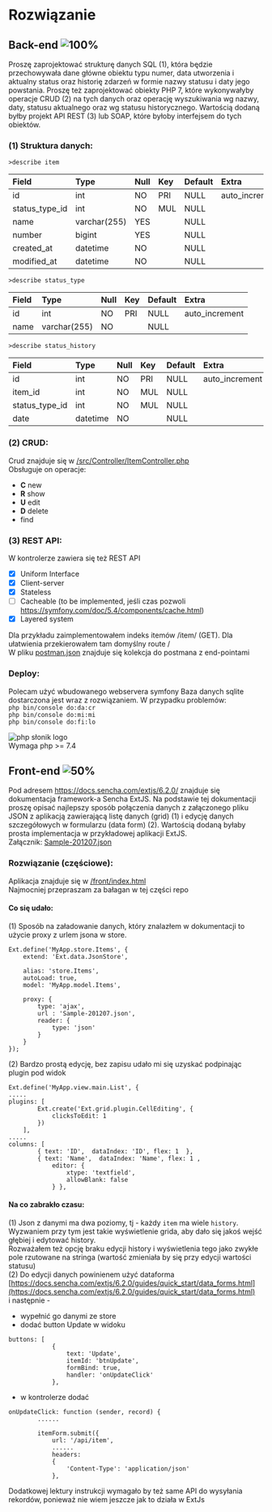 # Rozwiązanie

## Back-end ![100%](https://progress-bar.dev/100)  
    
Proszę zaprojektować strukturę danych SQL (1), która będzie przechowywała dane główne obiektu typu numer, 
data utworzenia i aktualny status oraz historię zdarzeń w formie nazwy statusu i daty jego powstania. 
Proszę też zaprojektować obiekty PHP 7, które wykonywałyby operacje CRUD (2) na tych danych oraz operację wyszukiwania 
wg nazwy, daty, statusu aktualnego oraz wg statusu historycznego. Wartością dodaną byłby projekt API REST (3) lub SOAP, 
które byłoby interfejsem do tych obiektów.

### (1) Struktura danych:

`>describe item`

| Field | Type | Null | Key | Default | Extra |
| :--- | :--- | :--- | :--- | :--- | :--- |
| id | int | NO | PRI | NULL | auto\_increment |
| status\_type\_id | int | NO | MUL | NULL |  |
| name | varchar\(255\) | YES |  | NULL |  |
| number | bigint | YES |  | NULL |  |
| created\_at | datetime | NO |  | NULL |  |
| modified\_at | datetime | NO |  | NULL |  |


`>describe status_type`

| Field | Type | Null | Key | Default | Extra |
| :--- | :--- | :--- | :--- | :--- | :--- |
| id | int | NO | PRI | NULL | auto\_increment |
| name | varchar\(255\) | NO |  | NULL |  |

  
`>describe status_history`

| Field | Type | Null | Key | Default | Extra |
| :--- | :--- | :--- | :--- | :--- | :--- |
| id | int | NO | PRI | NULL | auto\_increment |
| item\_id | int | NO | MUL | NULL |  |
| status\_type\_id | int | NO | MUL | NULL |  |
| date | datetime | NO |  | NULL |  |

### (2) CRUD:
Crud znajduje się w [/src/Controller/ItemController.php](src/Controller/ItemController.php)   
Obsługuje on operacje:  
- **C** new
- **R** show
- **U** edit
- **D** delete
- find

### (3) REST API:
W kontrolerze zawiera się też REST API
- [x] Uniform Interface
- [x] Client-server
- [x] Stateless
- [ ] Cacheable (to be implemented, jeśli czas pozwoli https://symfony.com/doc/5.4/components/cache.html)
- [x] Layered system

Dla przykładu zaimplementowałem indeks itemów /item/ (GET). Dla ułatwienia przekierowałem tam domyślny route /  
W pliku [postman.json](postman.json) znajduje się kolekcja do postmana z end-pointami

### Deploy:  
Polecam użyć wbudowanego webservera symfony
Baza danych sqlite dostarczona jest wraz z rozwiązaniem. W przypadku problemów:  
`php bin/console do:da:cr`  
`php bin/console do:mi:mi`  
`php bin/console do:fi:lo`  

![php słonik logo](https://php.net/images/logos/elephpant-running-78x48.gif)  
Wymaga php >= 7.4

## Front-end ![50%](https://progress-bar.dev/50)  
  
Pod adresem https://docs.sencha.com/extjs/6.2.0/ znajduje się dokumentacja framework-a Sencha ExtJS. 
Na podstawie tej dokumentacji proszę opisać najlepszy sposób połączenia danych z załączonego pliku JSON z 
aplikacją zawierającą listę danych (grid) (1) i edycję danych szczegółowych w formularzu (data form) (2). 
Wartością dodaną byłaby prosta implementacja w przykładowej aplikacji ExtJS.  
Załącznik: [Sample-201207.json](Sample-201207.json)

### Rozwiązanie (częściowe):
Aplikacja znajduje się w [/front/index.html](/front/index.html)  
Najmocniej przepraszam za bałagan w tej części repo
#### Co się udało:
(1) Sposób na załadowanie danych, który znalazłem w dokumentacji to użycie proxy z urlem jsona w store.
```
Ext.define('MyApp.store.Items', {
    extend: 'Ext.data.JsonStore',

    alias: 'store.Items',
    autoLoad: true,
    model: 'MyApp.model.Items',

    proxy: {
        type: 'ajax',
        url : 'Sample-201207.json',
        reader: {
            type: 'json'
        }
    }
});
```

(2) Bardzo prostą edycję, bez zapisu udało mi się uzyskać podpinając plugin pod widok
```
Ext.define('MyApp.view.main.List', {
.....
plugins: [
        Ext.create('Ext.grid.plugin.CellEditing', {
            clicksToEdit: 1
        })
    ],
.....
columns: [
        { text: 'ID',  dataIndex: 'ID', flex: 1  },
        { text: 'Name',  dataIndex: 'Name', flex: 1 ,
            editor: {
                xtype: 'textfield',
                allowBlank: false
            } },
```

#### Na co zabrakło czasu:
(1) Json z danymi ma dwa poziomy, tj - każdy `item` ma wiele `history`. Wyzwaniem przy tym
jest takie wyświetlenie grida, aby dało się jakoś wejść głębiej i edytować history.  
Rozważałem też opcję braku edycji history i wyświetlenia tego jako zwykłe pole rzutowane na stringa 
(wartość zmieniała by się przy edycji wartości statusu)  
(2) Do edycji danych powinienem użyć dataforma 
[https://docs.sencha.com/extjs/6.2.0/guides/quick_start/data_forms.html](https://docs.sencha.com/extjs/6.2.0/guides/quick_start/data_forms.html)  
i następnie - 
- wypełnić go danymi ze store
- dodać button Update w widoku
```
buttons: [
            {
                text: 'Update',
                itemId: 'btnUpdate',
                formBind: true,
                handler: 'onUpdateClick'
            },
```
- w kontrolerze dodać
```
onUpdateClick: function (sender, record) {
        ......

        itemForm.submit({
            url: '/api/item',
            ......
            headers:
            {
                'Content-Type': 'application/json'
            },
```
Dodatkowej lektury instrukcji wymagało by też same API do wysyłania rekordów, 
ponieważ nie wiem jeszcze jak to działa w ExtJs
